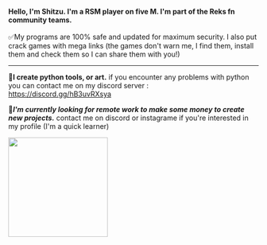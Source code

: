 **Hello, I'm Shitzu. I'm a RSM player on five M. I'm part of the Reks fn community teams.** </br>
</br>
✅My programs are 100% safe and updated for maximum security.
I also put crack games with mega links (the games don't warn me, I find them, install them and check them so I can share them with you!)

---
📍**I create python tools, or art.**
if you encounter any problems with python you can contact me on my discord server : </br>
https://discord.gg/hB3uvRXsya

📖***I'm currently looking for remote work to make some money to create new projects.***
contact me on discord or instagrame if you're interested in my profile (I'm a quick learner)

<a href="https://github.com/anuraghazra/convoychat">
  <img height=200 align="center" src="https://github-readme-stats.vercel.app/api/top-langs?username=ShitzuDev&layout=compact&langs_count=8&card_width=320" />
</a>
